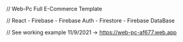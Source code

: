 // Web-Pc Full E-Commerce Template

// React - Firebase - Firebase Auth - Firestore - Firebase DataBase

// See working example 11/9/2021 -> https://web-pc-af677.web.app
